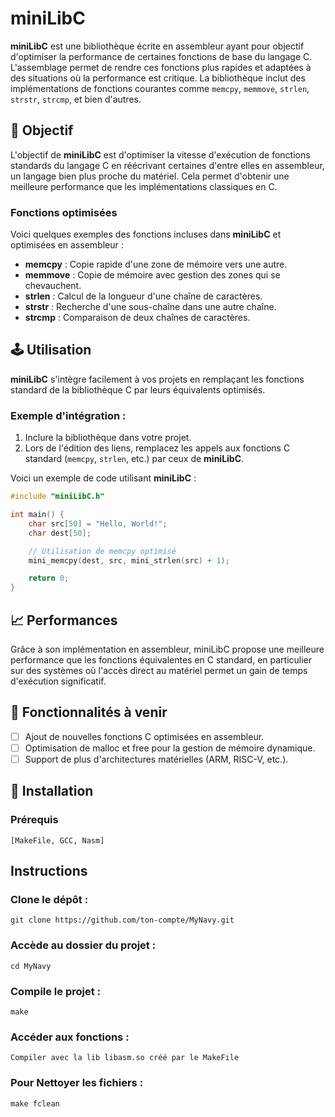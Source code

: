 # miniLibC

**miniLibC** est une bibliothèque écrite en assembleur ayant pour objectif d'optimiser la performance de certaines fonctions de base du langage C. L'assemblage permet de rendre ces fonctions plus rapides et adaptées à des situations où la performance est critique. La bibliothèque inclut des implémentations de fonctions courantes comme `memcpy`, `memmove`, `strlen`, `strstr`, `strcmp`, et bien d'autres.

## 🚀 Objectif

L'objectif de **miniLibC** est d'optimiser la vitesse d'exécution de fonctions standards du langage C en réécrivant certaines d'entre elles en assembleur, un langage bien plus proche du matériel. Cela permet d'obtenir une meilleure performance que les implémentations classiques en C.

### Fonctions optimisées

Voici quelques exemples des fonctions incluses dans **miniLibC** et optimisées en assembleur :

- **memcpy** : Copie rapide d'une zone de mémoire vers une autre.
- **memmove** : Copie de mémoire avec gestion des zones qui se chevauchent.
- **strlen** : Calcul de la longueur d'une chaîne de caractères.
- **strstr** : Recherche d'une sous-chaîne dans une autre chaîne.
- **strcmp** : Comparaison de deux chaînes de caractères.

## 🕹️ Utilisation

**miniLibC** s'intègre facilement à vos projets en remplaçant les fonctions standard de la bibliothèque C par leurs équivalents optimisés.

### Exemple d'intégration :

1. Inclure la bibliothèque dans votre projet.
2. Lors de l'édition des liens, remplacez les appels aux fonctions C standard (`memcpy`, `strlen`, etc.) par ceux de **miniLibC**.

Voici un exemple de code utilisant **miniLibC** :

```c
#include "miniLibC.h"

int main() {
    char src[50] = "Hello, World!";
    char dest[50];

    // Utilisation de memcpy optimisé
    mini_memcpy(dest, src, mini_strlen(src) + 1);

    return 0;
}
```

## 📈 Performances

Grâce à son implémentation en assembleur, miniLibC propose une meilleure performance que les fonctions équivalentes en C standard, en particulier sur des systèmes où l'accès direct au matériel permet un gain de temps d'exécution significatif.

## 🚧 Fonctionnalités à venir

- [ ] Ajout de nouvelles fonctions C optimisées en assembleur.
- [ ] Optimisation de malloc et free pour la gestion de mémoire dynamique.
- [ ] Support de plus d'architectures matérielles (ARM, RISC-V, etc.).

## 🚀 Installation
### Prérequis

    [MakeFile, GCC, Nasm]

## Instructions

### Clone le dépôt :

    git clone https://github.com/ton-compte/MyNavy.git

### Accède au dossier du projet :

    cd MyNavy

### Compile le projet :

    make

### Accéder aux fonctions :

    Compiler avec la lib libasm.so créé par le MakeFile

### Pour Nettoyer les fichiers :

    make fclean